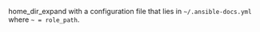 <!-- BEGIN_ANSIBLE_DOCS -->

home_dir_expand with a configuration file that lies in `~/.ansible-docs.yml` where `~ = role_path`.

<!-- END_ANSIBLE_DOCS -->

